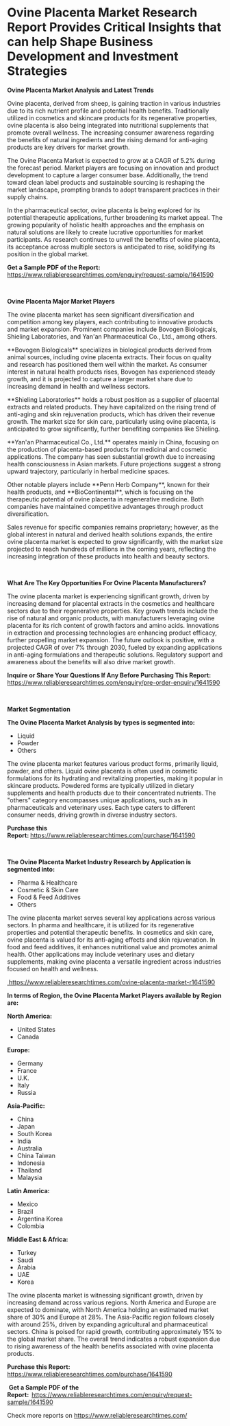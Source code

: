 <p><h1>Ovine Placenta Market Research Report Provides Critical Insights that can help Shape Business Development and Investment Strategies</h1></p><p><strong>Ovine Placenta Market Analysis and Latest Trends</strong></p>
<p><p>Ovine placenta, derived from sheep, is gaining traction in various industries due to its rich nutrient profile and potential health benefits. Traditionally utilized in cosmetics and skincare products for its regenerative properties, ovine placenta is also being integrated into nutritional supplements that promote overall wellness. The increasing consumer awareness regarding the benefits of natural ingredients and the rising demand for anti-aging products are key drivers for market growth.</p><p>The Ovine Placenta Market is expected to grow at a CAGR of 5.2% during the forecast period. Market players are focusing on innovation and product development to capture a larger consumer base. Additionally, the trend toward clean label products and sustainable sourcing is reshaping the market landscape, prompting brands to adopt transparent practices in their supply chains.</p><p>In the pharmaceutical sector, ovine placenta is being explored for its potential therapeutic applications, further broadening its market appeal. The growing popularity of holistic health approaches and the emphasis on natural solutions are likely to create lucrative opportunities for market participants. As research continues to unveil the benefits of ovine placenta, its acceptance across multiple sectors is anticipated to rise, solidifying its position in the global market.</p></p>
<p><strong>Get a Sample PDF of the Report:&nbsp;</strong> <a href="https://www.reliableresearchtimes.com/enquiry/request-sample/1641590?utm_campaign=3067&utm_medium=2&utm_source=Github&utm_content=ia&utm_term=02042025&utm_id=ovine-placenta">https://www.reliableresearchtimes.com/enquiry/request-sample/1641590</a></p>
<p>&nbsp;</p>
<p><strong>Ovine Placenta Major Market Players</strong></p>
<p><p>The ovine placenta market has seen significant diversification and competition among key players, each contributing to innovative products and market expansion. Prominent companies include Bovogen Biologicals, Shieling Laboratories, and Yan'an Pharmaceutical Co., Ltd., among others.</p><p>**Bovogen Biologicals** specializes in biological products derived from animal sources, including ovine placenta extracts. Their focus on quality and research has positioned them well within the market. As consumer interest in natural health products rises, Bovogen has experienced steady growth, and it is projected to capture a larger market share due to increasing demand in health and wellness sectors.</p><p>**Shieling Laboratories** holds a robust position as a supplier of placental extracts and related products. They have capitalized on the rising trend of anti-aging and skin rejuvenation products, which has driven their revenue growth. The market size for skin care, particularly using ovine placenta, is anticipated to grow significantly, further benefiting companies like Shieling.</p><p>**Yan'an Pharmaceutical Co., Ltd.** operates mainly in China, focusing on the production of placenta-based products for medicinal and cosmetic applications. The company has seen substantial growth due to increasing health consciousness in Asian markets. Future projections suggest a strong upward trajectory, particularly in herbal medicine spaces.</p><p>Other notable players include **Penn Herb Company**, known for their health products, and **BioContinental**, which is focusing on the therapeutic potential of ovine placenta in regenerative medicine. Both companies have maintained competitive advantages through product diversification.</p><p>Sales revenue for specific companies remains proprietary; however, as the global interest in natural and derived health solutions expands, the entire ovine placenta market is expected to grow significantly, with the market size projected to reach hundreds of millions in the coming years, reflecting the increasing integration of these products into health and beauty sectors.</p></p>
<p>&nbsp;</p>
<p><strong>What Are The Key Opportunities For Ovine Placenta Manufacturers?</strong></p>
<p><p>The ovine placenta market is experiencing significant growth, driven by increasing demand for placental extracts in the cosmetics and healthcare sectors due to their regenerative properties. Key growth trends include the rise of natural and organic products, with manufacturers leveraging ovine placenta for its rich content of growth factors and amino acids. Innovations in extraction and processing technologies are enhancing product efficacy, further propelling market expansion. The future outlook is positive, with a projected CAGR of over 7% through 2030, fueled by expanding applications in anti-aging formulations and therapeutic solutions. Regulatory support and awareness about the benefits will also drive market growth.</p></p>
<p><strong>Inquire or Share Your Questions If Any Before Purchasing This Report:</strong> <a href="https://www.reliableresearchtimes.com/enquiry/pre-order-enquiry/1641590?utm_campaign=3067&utm_medium=2&utm_source=Github&utm_content=ia&utm_term=02042025&utm_id=ovine-placenta">https://www.reliableresearchtimes.com/enquiry/pre-order-enquiry/1641590</a></p>
<p>&nbsp;</p>
<p><strong>Market Segmentation</strong></p>
<p><strong>The Ovine Placenta Market Analysis by types is segmented into:</strong></p>
<p><ul><li>Liquid</li><li>Powder</li><li>Others</li></ul></p>
<p><p>The ovine placenta market features various product forms, primarily liquid, powder, and others. Liquid ovine placenta is often used in cosmetic formulations for its hydrating and revitalizing properties, making it popular in skincare products. Powdered forms are typically utilized in dietary supplements and health products due to their concentrated nutrients. The "others" category encompasses unique applications, such as in pharmaceuticals and veterinary uses. Each type caters to different consumer needs, driving growth in diverse industry sectors.</p></p>
<p><strong>Purchase this Report:&nbsp;</strong><a href="https://www.reliableresearchtimes.com/purchase/1641590?utm_campaign=3067&utm_medium=2&utm_source=Github&utm_content=ia&utm_term=02042025&utm_id=ovine-placenta">https://www.reliableresearchtimes.com/purchase/1641590</a></p>
<p>&nbsp;</p>
<p><strong>The Ovine Placenta Market Industry Research by Application is segmented into:</strong></p>
<p><ul><li>Pharma & Healthcare</li><li>Cosmetic & Skin Care</li><li>Food & Feed Additives</li><li>Others</li></ul></p>
<p><p>The ovine placenta market serves several key applications across various sectors. In pharma and healthcare, it is utilized for its regenerative properties and potential therapeutic benefits. In cosmetics and skin care, ovine placenta is valued for its anti-aging effects and skin rejuvenation. In food and feed additives, it enhances nutritional value and promotes animal health. Other applications may include veterinary uses and dietary supplements, making ovine placenta a versatile ingredient across industries focused on health and wellness.</p></p>
<p><a href="https://www.reliableresearchtimes.com/ovine-placenta-market-r1641590?utm_campaign=3067&utm_medium=2&utm_source=Github&utm_content=ia&utm_term=02042025&utm_id=ovine-placenta">&nbsp;https://www.reliableresearchtimes.com/ovine-placenta-market-r1641590</a></p>
<p><strong>In terms of Region, the Ovine Placenta Market Players available by Region are:</strong></p>
<p>
    <p> <strong> North America: </strong>
        <ul>
            <li>United States</li>
            <li>Canada</li>
        </ul>
        </p> 
    <p> <strong> Europe: </strong>
        <ul>
            <li>Germany</li>
            <li>France</li>
            <li>U.K.</li>
            <li>Italy</li>
            <li>Russia</li>
        </ul>
        </p> 
    <p> <strong> Asia-Pacific: </strong>
        <ul>
            <li>China</li>
            <li>Japan</li>
            <li>South Korea</li>
            <li>India</li>
            <li>Australia</li>
            <li>China Taiwan</li>
            <li>Indonesia</li>
            <li>Thailand</li>
            <li>Malaysia</li>
        </ul>
        </p> 
    <p> <strong> Latin America: </strong>
        <ul>
            <li>Mexico</li>
            <li>Brazil</li>
            <li>Argentina Korea</li>
            <li>Colombia</li>
        </ul>
        </p> 
    <p> <strong> Middle East & Africa: </strong>
        <ul>
            <li>Turkey</li>
            <li>Saudi</li>
            <li>Arabia</li>
            <li>UAE</li>
            <li>Korea</li>
        </ul>
    </p>
    </p>
<p><p>The ovine placenta market is witnessing significant growth, driven by increasing demand across various regions. North America and Europe are expected to dominate, with North America holding an estimated market share of 30% and Europe at 28%. The Asia-Pacific region follows closely with around 25%, driven by expanding agricultural and pharmaceutical sectors. China is poised for rapid growth, contributing approximately 15% to the global market share. The overall trend indicates a robust expansion due to rising awareness of the health benefits associated with ovine placenta products.</p></p>
<p><strong>Purchase this Report: </strong><a href="https://www.reliableresearchtimes.com/purchase/1641590?utm_campaign=3067&utm_medium=2&utm_source=Github&utm_content=ia&utm_term=02042025&utm_id=ovine-placenta">https://www.reliableresearchtimes.com/purchase/1641590</a></p>
<p>&nbsp;<strong>Get a Sample PDF of the Report:&nbsp;&nbsp;</strong><a href="https://www.reliableresearchtimes.com/enquiry/request-sample/1641590?utm_campaign=3067&utm_medium=2&utm_source=Github&utm_content=ia&utm_term=02042025&utm_id=ovine-placenta">https://www.reliableresearchtimes.com/enquiry/request-sample/1641590</a></p>
<p><strong></strong></p>
<p>Check more reports on <a href="https://www.reliableresearchtimes.com/?utm_campaign=3067&utm_medium=2&utm_source=Github&utm_content=ia&utm_term=02042025&utm_id=ovine-placenta">https://www.reliableresearchtimes.com/</a></p>